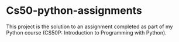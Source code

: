 # Cs50-python-assignments
This project is the solution to an assignment completed as part of my Python course (CS50P: Introduction to Programming with Python).
